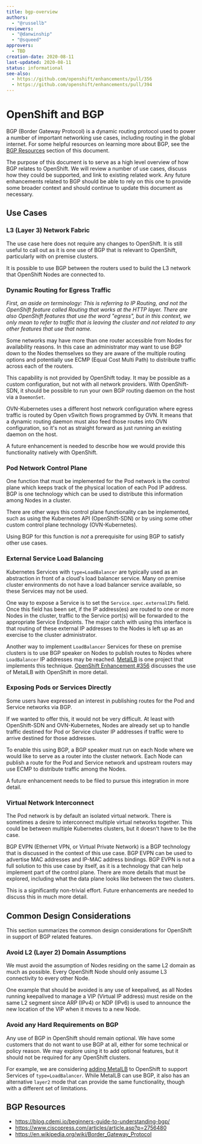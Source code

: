 ```yaml
---
title: bgp-overview
authors:
  - "@russellb"
reviewers:
  - "@danwinship"
  - "@squeed"
approvers:
  - TBD
creation-date: 2020-08-11
last-updated: 2020-08-11
status: informational
see-also:
  - https://github.com/openshift/enhancements/pull/356
  - https://github.com/openshift/enhancements/pull/394
---
```


# OpenShift and BGP

BGP (Border Gateway Protocol) is a dynamic routing protocol used to power a
number of important networking use cases, including routing in the global
internet.  For some helpful resources on learning more about BGP, see the
[BGP Resources](#bgp-resources) section of this document.

The purpose of this document is to serve as a high level overview of how BGP
relates to OpenShift.  We will review a number of use cases, discuss how they
could be supported, and link to existing related work.  Any future enhancements
related to BGP should be able to rely on this one to provide some broader
context and should continue to update this document as necessary.

## Use Cases

### L3 (Layer 3) Network Fabric

The use case here does not require any changes to OpenShift.  It is still
useful to call out as it is one use of BGP that is relevant to OpenShift,
particularly with on premise clusters.

It is possible to use BGP between the routers used to build the L3 network that
OpenShift Nodes are connected to.

### Dynamic Routing for Egress Traffic

*First, an aside on terminology: This is referring to IP Routing, and
not the OpenShift feature called Routing that works at the HTTP layer.  There
are also OpenShift features that use the word "egress", but in this context, we
only mean to refer to traffic that is leaving the cluster and not related to
any other features that use that name.*

Some networks may have more than one router accessible from Nodes for
availability reasons.  In this case an administrator may want to use BGP down
to the Nodes themselves so they are aware of the multiple routing options and
potentially use ECMP (Equal Cost Multi Path) to distribute traffic
across each of the routers.

This capability is not provided by OpenShift today.  It may be possible as a
custom configuration, but not with all network providers.  With OpenShift-SDN,
it should be possible to run your own BGP routing daemon on the host via a
`DaemonSet`.

OVN-Kubernetes uses a different host network configuration where egress
traffic is routed by Open vSwitch flows programmed by OVN.  It means that a
dynamic routing daemon must also feed those routes into OVN configuration, so
it's not as straight forward as just running an existing daemon on the host.

A future enhancement is needed to describe how we would provide this
functionality natively with OpenShift.

### Pod Network Control Plane

One function that must be implemented for the Pod network is the control plane
which keeps track of the physical location of each Pod IP address.  BGP is one
technology which can be used to distribute this information among Nodes in a
cluster.

There are other ways this control plane functionality can be implemented, such
as using the Kubernetes API (OpenShift-SDN) or by using some other custom
control plane technology (OVN-Kubernetes).

Using BGP for this function is *not* a prerequisite for using BGP to
satisfy other use cases.

### External Service Load Balancing

Kubernetes Services with `type=LoadBalancer` are typically used as an
abstraction in front of a cloud's load balancer service.  Many on premise
cluster environments do not have a load balancer service available, so these
Services may not be used.

One way to expose a Service is to set the `Service.spec.externalIPs` field.
Once this field has been set, if the IP address(es) are routed to one or more
Nodes in the cluster, traffic to the Service port(s) will be forwarded to the
appropriate Service Endpoints.  The major catch with using this interface is
that routing of these external IP addresses to the Nodes is left up as an
exercise to the cluster administrator.

Another way to implement `LoadBalancer` Services for these on premise
clusters is to use BGP speaker on Nodes to publish routes to Nodes where
`LoadBalancer` IP addresses may be reached.  [MetalLB][2] is one project that
implements this technique.  [OpenShift Enhancement #356][3] discusses the use
of MetalLB with OpenShift in more detail.

### Exposing Pods or Services Directly

Some users have expressed an interest in publishing routes for the Pod and
Service networks via BGP.

If we wanted to offer this, it would not be very difficult.  At least with
OpenShift-SDN and OVN-Kubernetes, Nodes are already set up to handle traffic
destined for Pod or Service cluster IP addresses if traffic were to arrive
destined for those addresses.

To enable this using BGP, a BGP speaker must run on each Node where we would
like to serve as a router into the cluster network.  Each Node can publish a
route for the Pod and Service network and upstream routers may use ECMP to
distribute traffic among the Nodes.

A future enhancement needs to be filed to pursue this integration in more
detail.

### Virtual Network Interconnect

The Pod network is by default an isolated virtual network.  There is sometimes
a desire to interconnect multiple virtual networks together.  This could be
between multiple Kubernetes clusters, but it doesn't have to be the case.

BGP EVPN (Ethernet VPN, or Virtual Private Network) is a BGP technology that is
discussed in the context of this use case.  BGP EVPN can be used to advertise
MAC addresses and IP-MAC address bindings.  BGP EVPN is not a full solution to
this use case by itself, as it is a technology that can help implement part of
the control plane.  There are more details that must be explored, including
what the data plane looks like between the two clusters.

This is a significantly non-trivial effort.  Future enhancements are needed to
discuss this in much more detail.

## Common Design Considerations

This section summarizes the common design considerations for OpenShift in
support of BGP related features.

### Avoid L2 (Layer 2) Domain Assumptions

We must avoid the assumption of Nodes residing on the same L2 domain as much as
possible.  Every OpenShift Node should only assume L3 connectivity to every
other Node.

One example that should be avoided is any use of keepalived, as all Nodes
running keepalived to manage a VIP (Virtual IP address) must reside on the same
L2 segment since ARP (IPv4) or NDP (IPv6) is used to announce the new location
of the VIP when it moves to a new Node.

### Avoid any Hard Requirements on BGP

Any use of BGP in OpenShift should remain optional.  We have some customers
that do not want to use BGP at all, either for some technical or policy reason.
We may explore using it to add optional features, but it should not be required
for any OpenShift clusters.

For example, we are considering [adding MetalLB][3] to OpenShift to support
Services of `type=LoadBalancer`.  While MetalLB can use BGP, it also has an
alternative `layer2` mode that can provide the same functionality, though with
a different set of limitations.

## BGP Resources

* https://blog.cdemi.io/beginners-guide-to-understanding-bgp/
* https://www.ciscopress.com/articles/article.asp?p=2756480
* https://en.wikipedia.org/wiki/Border_Gateway_Protocol

[2]: https://metallb.universe.tf/
[3]: https://github.com/openshift/enhancements/pull/356
